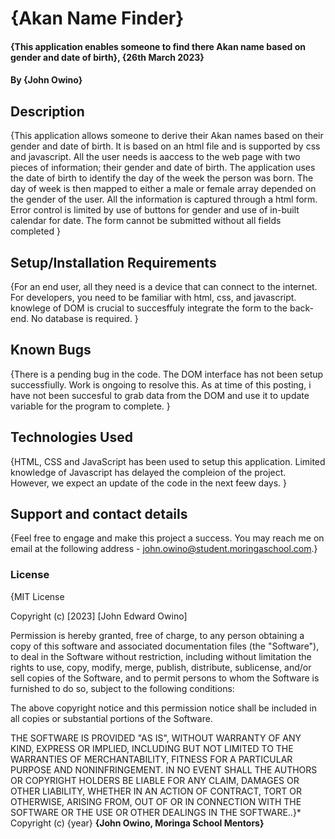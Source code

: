 # {Akan Name Finder}
#### {This application enables someone to find there Akan name based on gender and date of birth}, {26th March 2023}
#### By **{John Owino}**
## Description
{This application allows someone to derive their Akan names based on their gender and date of birth. It is based on an html file and is supported by css and javascript. All the user needs is aaccess to the web page with two pieces of information; their gender and date of birth. The application uses the date of birth to identify the day of the week the person was born. The day of week is then mapped to either a male or female array depended on the gender of the user. All the information is captured through a html form. Error control is limited by use of buttons for gender and use of in-built calendar for date. The form cannot be submitted without all fields completed }
## Setup/Installation Requirements

{For an end user, all they need is a device that can connect to the internet.
For developers, you need to be familiar with html, css, and javascript. knowlege of DOM is crucial to succesffuly integrate the form to the back-end. No database is required. }
## Known Bugs
{There is a pending bug in the code. The DOM interface has not been setup successfiully. Work is ongoing to resolve this. As at time of this posting, i have not been succesful to grab data from the DOM and use it to update variable for the program to complete. }
## Technologies Used
{HTML, CSS and JavaScript has been used to setup this application. Limited knowledge of Javascript has delayed the compleion of the project. However, we expect an update of the code in the next feew days. }
## Support and contact details
{Feel free to engage and make this project a success. You may reach me on email at the following address - john.owino@student.moringaschool.com.}
### License
{MIT License

Copyright (c) [2023] [John Edward Owino]

Permission is hereby granted, free of charge, to any person obtaining a copy
of this software and associated documentation files (the "Software"), to deal
in the Software without restriction, including without limitation the rights
to use, copy, modify, merge, publish, distribute, sublicense, and/or sell
copies of the Software, and to permit persons to whom the Software is
furnished to do so, subject to the following conditions:

The above copyright notice and this permission notice shall be included in all
copies or substantial portions of the Software.

THE SOFTWARE IS PROVIDED "AS IS", WITHOUT WARRANTY OF ANY KIND, EXPRESS OR
IMPLIED, INCLUDING BUT NOT LIMITED TO THE WARRANTIES OF MERCHANTABILITY,
FITNESS FOR A PARTICULAR PURPOSE AND NONINFRINGEMENT. IN NO EVENT SHALL THE
AUTHORS OR COPYRIGHT HOLDERS BE LIABLE FOR ANY CLAIM, DAMAGES OR OTHER
LIABILITY, WHETHER IN AN ACTION OF CONTRACT, TORT OR OTHERWISE, ARISING FROM,
OUT OF OR IN CONNECTION WITH THE SOFTWARE OR THE USE OR OTHER DEALINGS IN THE
SOFTWARE..}*
Copyright (c) {year} **{John Owino, Moringa School Mentors}**